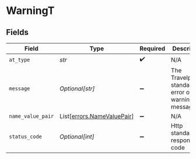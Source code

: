 # WarningT


## Fields

| Field                                                              | Type                                                               | Required                                                           | Description                                                        | Example                                                            |
| ------------------------------------------------------------------ | ------------------------------------------------------------------ | ------------------------------------------------------------------ | ------------------------------------------------------------------ | ------------------------------------------------------------------ |
| `at_type`                                                          | *str*                                                              | :heavy_check_mark:                                                 | N/A                                                                | Error                                                              |
| `message`                                                          | *Optional[str]*                                                    | :heavy_minus_sign:                                                 | The Travelport standardized error or warning message               |                                                                    |
| `name_value_pair`                                                  | List[[errors.NameValuePair](../../models/errors/namevaluepair.md)] | :heavy_minus_sign:                                                 | N/A                                                                |                                                                    |
| `status_code`                                                      | *Optional[int]*                                                    | :heavy_minus_sign:                                                 | Http standard response code                                        |                                                                    |